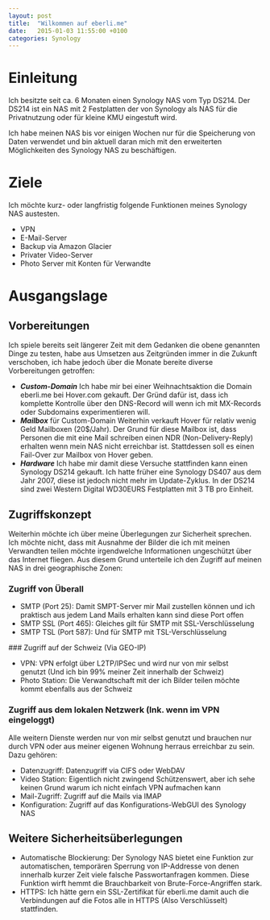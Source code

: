 ```yaml
---
layout: post
title:  "Wilkommen auf eberli.me"
date:   2015-01-03 11:55:00 +0100
categories: Synology
---
```

# Einleitung
Ich besitzte seit ca. 6 Monaten einen Synology NAS vom Typ DS214. Der DS214 ist ein NAS mit 2 Festplatten der von Synology als NAS für die Privatnutzung oder für kleine KMU eingestuft wird.

Ich habe meinen NAS bis vor einigen Wochen nur für die Speicherung von Daten verwendet und bin aktuell daran mich mit den erweiterten Möglichkeiten des Synology NAS zu beschäftigen.

# Ziele

Ich möchte kurz- oder langfristig folgende Funktionen meines Synology NAS austesten.

* VPN
* E-Mail-Server
* Backup via Amazon Glacier
* Privater Video-Server
* Photo Server mit Konten für Verwandte

# Ausgangslage
## Vorbereitungen
Ich spiele bereits seit längerer Zeit mit dem Gedanken die obene genannten Dinge zu testen, habe aus Umsetzen aus Zeitgründen immer in die Zukunft verschoben, ich habe jedoch über die Monate bereite diverse Vorbereitungen getroffen:

* ***Custom-Domain*** Ich habe mir bei einer Weihnachtsaktion die Domain eberli.me bei Hover.com gekauft. Der Gründ dafür ist, dass ich komplette Kontrolle über den DNS-Record will wenn ich mit MX-Records oder Subdomains experimentieren will. 
* ***Mailbox*** für Custom-Domain Weiterhin verkauft Hover für relativ wenig Geld Mailboxen (20$/Jahr). Der Grund für diese Mailbox ist, dass Personen die mit eine Mail schreiben einen NDR (Non-Delivery-Reply) erhalten wenn mein NAS nicht erreichbar ist. Stattdessen soll es einen Fail-Over zur Mailbox von Hover geben.
* ***Hardware*** Ich habe mir damit diese Versuche stattfinden kann einen Synology DS214 gekauft. Ich hatte früher eine Synology DS407 aus dem Jahr 2007, diese ist jedoch nicht mehr im Update-Zyklus. In der DS214 sind zwei Western Digital WD30EURS Festplatten mit 3 TB pro Einheit.

## Zugriffskonzept

Weiterhin möchte ich über meine Überlegungen zur Sicherheit sprechen. Ich möchte nicht, dass mit Ausnahme der Bilder die ich mit meinen Verwandten teilen möchte irgendwelche Informationen ungeschützt über das Internet fliegen. Aus diesem Grund unterteile ich den Zugriff auf meinen NAS in drei geographische Zonen:

### Zugriff von Überall

* SMTP (Port 25): Damit SMPT-Server mir Mail zustellen können und ich praktisch aus jedem Land Mails erhalten kann sind diese Port offen
* SMTP SSL (Port 465): Gleiches gilt für SMTP mit SSL-Verschlüsselung 
* SMTP TSL (Port 587): Und für SMTP mit TSL-Verschlüsselung 

### Zugriff auf der Schweiz (Via GEO-IP)

* VPN: VPN erfolgt über L2TP/IPSec und wird nur von mir selbst genutzt (Und ich bin 99% meiner Zeit innerhalb der Schweiz)
* Photo Station: Die Verwandtschaft mit der ich Bilder teilen möchte kommt ebenfalls aus der Schweiz

### Zugriff aus dem lokalen Netzwerk (Ink. wenn im VPN eingeloggt)

Alle weitern Dienste werden nur von mir selbst genutzt und brauchen nur durch VPN oder aus meiner eigenen Wohnung herraus erreichbar zu sein. Dazu gehören:

* Datenzugriff: Datenzugriff via CIFS oder WebDAV
* Video Station: Eigentlich nicht zwingend Schützenswert, aber ich sehe keinen Grund warum ich nicht einfach VPN aufmachen kann
* Mail-Zugriff: Zugriff auf die Mails via IMAP
* Konfiguration: Zugriff auf das Konfigurations-WebGUI des Synology NAS

## Weitere Sicherheitsüberlegungen

* Automatische Blockierung: Der Synology NAS bietet eine Funktion zur automatischen, temporären Sperrung von IP-Addresse von denen innerhalb kurzer Zeit viele falsche Passwortanfragen kommen. Diese Funktion wirft hemmt die Brauchbarkeit von Brute-Force-Angriffen stark.
* HTTPS: Ich hätte gern ein SSL-Zertifikat für eberli.me damit auch die Verbindungen auf die Fotos alle in HTTPS (Also Verschlüsselt) stattfinden.


